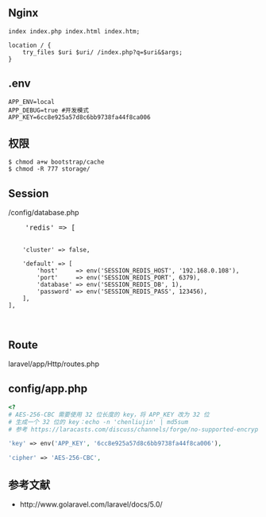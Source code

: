 ## Nginx
```
index index.php index.html index.htm;

location / {
	try_files $uri $uri/ /index.php?q=$uri&$args;
}
```

## .env
```
APP_ENV=local
APP_DEBUG=true #开发模式
APP_KEY=6cc8e925a57d8c6bb9738fa44f8ca006
```

## 权限
```
$ chmod a+w bootstrap/cache
$ chmod -R 777 storage/
```

<h2>Session</h2>
<p>/config/database.php</p>
<pre>
    'redis' => [

        'cluster' => false,

        'default' => [
            'host'     => env('SESSION_REDIS_HOST', '192.168.0.108'),
            'port'     => env('SESSION_REDIS_PORT', 6379),
            'database' => env('SESSION_REDIS_DB', 1),
            'password' => env('SESSION_REDIS_PASS', 123456),
        ],
    ],
</pre>


<h2>Route</h2>
<p>laravel/app/Http/routes.php</p>

## config/app.php
```php
<?
# AES-256-CBC 需要使用 32 位长度的 key，将 APP_KEY 改为 32 位
# 生成一个 32 位的 key：echo -n 'chenliujin' | md5sum
# 参考 https://laracasts.com/discuss/channels/forge/no-supported-encrypter-found-the-cipher-and-or-key-length-are-invalid-with-laravel-51?page=2

'key' => env('APP_KEY', '6cc8e925a57d8c6bb9738fa44f8ca006'),

'cipher' => 'AES-256-CBC',
```

<h2>参考文献</h2>
<ul>
	<li>http://www.golaravel.com/laravel/docs/5.0/</li>
</ul>
